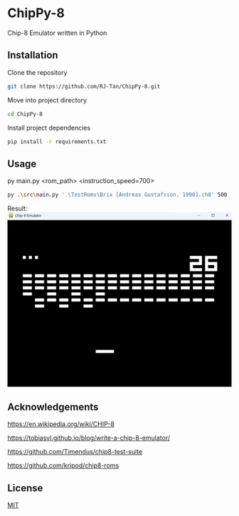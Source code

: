 # ChipPy-8
Chip-8 Emulator written in Python

## Installation
Clone the repository
```bash
git clone https://github.com/RJ-Tan/ChipPy-8.git
```
Move into project directory
```bash
cd ChipPy-8
```
Install project dependencies
```bash
pip install -r requirements.txt
```

## Usage
py main.py <rom_path> <instruction_speed=700>
```bash
py .\src\main.py '.\TestRoms\Brix [Andreas Gustafsson, 1990].ch8' 500
```
Result:
![alt text](./emulator_demo.png "Demo Image")

## Acknowledgements

https://en.wikipedia.org/wiki/CHIP-8

https://tobiasvl.github.io/blog/write-a-chip-8-emulator/

https://github.com/Timendus/chip8-test-suite

https://github.com/kripod/chip8-roms

## License 
[MIT](https://choosealicense.com/licenses/mit/)